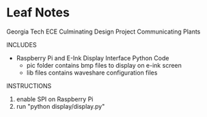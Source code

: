 # Leaf Notes
Georgia Tech ECE Culminating Design Project
Communicating Plants

INCLUDES
- Raspberry Pi and E-Ink Display Interface Python Code
  - pic folder contains bmp files to display on e-ink screen
  - lib files contains waveshare configuration files


INSTRUCTIONS
1. enable SPI on Raspberry Pi
2. run "python display/display.py"
